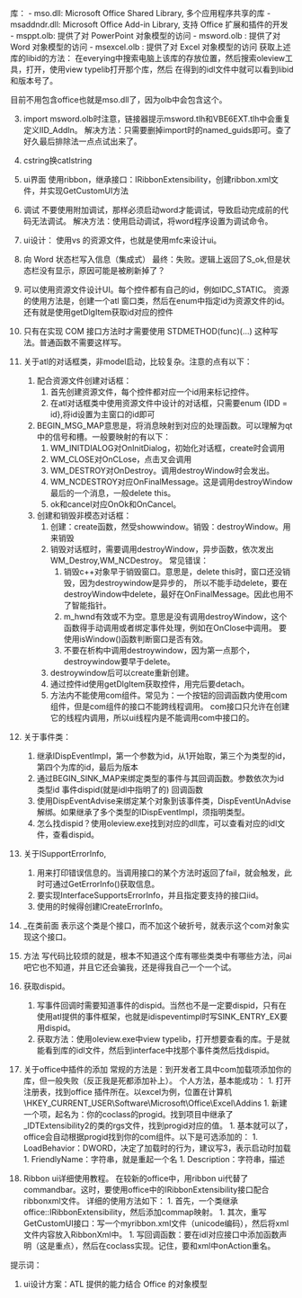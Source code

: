 库：
	- mso.dll: Microsoft Office Shared Library, 多个应用程序共享的库
	- msaddndr.dll: Microsoft Office Add-in Library, 支持 Office 扩展和插件的开发
	- msppt.olb: 提供了对 PowerPoint 对象模型的访问
	- msword.olb : 提供了对 Word 对象模型的访问
	- msexcel.olb : 提供了对 Excel 对象模型的访问
获取上述库的libid的方法：
	在everying中搜索电脑上该库的存放位置，然后搜索oleview工具，打开，使用view typelib打开那个库，然后
	在得到的idl文件中就可以看到libid和版本号了。

目前不用包含office也就是mso.dll了，因为olb中会包含这个。

3. import msword.olb时注意，链接器提示msword.tlh和VBE6EXT.tlh中会重复定义IID_AddIn。
	解决方法：只需要删掉import时的named_guids即可。查了好久最后排除法一点点试出来了。

4. cstring换catlstring

5. ui界面
    使用ribbon，继承接口：IRibbonExtensibility，创建ribbon.xml文件，并实现GetCustomUI方法
1. 调试
	不要使用附加调试，那样必须启动word才能调试，导致启动完成前的代码无法调试。
    解决方法：使用启动调试，将word程序设置为调试命令。
1. ui设计：
	使用vs 的资源文件，也就是使用mfc来设计ui。
1. 向 Word 状态栏写入信息（集成式）
	最终：失败。逻辑上返回了S_ok,但是状态栏没有显示，原因可能是被刷新掉了？
1. 可以使用资源文件设计UI。每个控件都有自己的id，例如IDC_STATIC。
	资源的使用方法是，创建一个atl 窗口类，然后在enum中指定id为资源文件的id。还有就是使用getDlgItem获取id对应的控件
1. 只有在实现 COM 接口方法时才需要使用 STDMETHOD(func)(...) 这种写法。普通函数不需要这样写。
1. 关于atl的对话框类，非model启动，比较复杂。注意的点有以下：
	1. 配合资源文件创建对话框：
	    1. 首先创建资源文件，每个控件都对应一个id用来标记控件。
		1. 在atl对话框类中使用资源文件中设计的对话框，只需要enum {IDD = id},将id设置为主窗口的id即可
	1. BEGIN_MSG_MAP意思是，将消息映射到对应的处理函数。可以理解为qt中的信号和槽。一般要映射的有以下：		    
	    1. WM_INITDIALOG对OnInitDialog，初始化对话框，create时会调用
		1. WM_CLOSE对OnCLose，点击叉会调用
		1. WM_DESTROY对OnDestroy。调用destroyWindow时会发出。
		1. WM_NCDESTROY对应OnFinalMessage。这是调用destroyWindow最后的一个消息，一般delete this。
		1. ok和cancel对应OnOk和OnCancel。
	1. 创建和销毁非模态对话框：
		1. 创建：create函数，然受showwindow。销毁：destroyWindow。用来销毁
		1. 销毁对话框时，需要调用destroyWindow，异步函数，依次发出WM_Destroy,WM_NCDestroy。
		    常见错误：
		    1. 销毁c++对象早于销毁窗口。意思是，delete this时，窗口还没销毁，因为destroywindow是异步的，
                所以不能手动delete，要在destroyWindow中delete，最好在OnFinalMessage。因此也用不了智能指针。
			1. m_hwnd有效或不为空。意思是没有调用destroyWindow，这个函数得手动调用或者绑定事件处理，例如在OnClose中调用。
			    要使用isWindow()函数判断窗口是否有效。
			1. 不要在析构中调用destroywindow，因为第一点那个，destroywindow要早于delete。
		1. destroywindow后可以create重新创建。
		1. 通过控件id使用getDlgItem获取控件，用完后要detach。
		1. 方法内不能使用com组件。常见为：一个按钮的回调函数内使用com组件，但是com组件的接口不能跨线程调用。
			com接口只允许在创建它的线程内调用，所以ui线程内是不能调用com中接口的。
1. 关于事件类：
    1. 继承IDispEventImpl，第一个参数为id，从1开始取，第三个为类型的id，第四个为库的id，最后为版本
	1. 通过BEGIN_SINK_MAP来绑定类型的事件与其回调函数。参数依次为id 类型id 事件dispid(就是idl中指明了的) 回调函数
	1. 使用DispEventAdvise来绑定某个对象到该事件类，DispEventUnAdvise解绑。如果继承了多个类型的IDispEventImpl，须指明类型。
	1. 怎么找dispid？使用oleview.exe找到对应的dll库，可以查看对应的idl文件，查看dispid。
1. 关于ISupportErrorInfo,
	1. 用来打印错误信息的。当调用接口的某个方法时返回了fail，就会触发，此时可通过GetErrorInfo()获取信息。
	1. 要实现InterfaceSupportsErrorInfo，并且指定要支持的接口iid。
	1. 使用的时候得创建ICreateErrorInfo。
1. _在类前面
	表示这个类是个接口，而不加这个破折号，就表示这个com对象实现这个接口。
1. 方法
	写代码比较烦的就是，根本不知道这个库有哪些类类中有哪些方法，问ai吧它也不知道，并且它还会骗我，还是得我自己一个一个试。
1. 获取dispid。
	1. 写事件回调时需要知道事件的dispid。当然也不是一定要dispid，只有在使用atl提供的事件框架，也就是idispeventimpl时写SINK_ENTRY_EX要用dispid。
	1. 获取方法：使用oleview.exe中view typelib，打开想要查看的库。于是就能看到库的idl文件，然后到interface中找那个事件类然后找dispid。
1. 关于office中插件的添加
	常规的方法是：到开发者工具中com加载项添加你的库，但一般失败（反正我是死都添加补上）。
    个人方法，基本能成功：
		1. 打开注册表，找到office 插件所在。以excel为例，位置在计算机\HKEY_CURRENT_USER\Software\Microsoft\Office\Excel\Addins
        1. 新建一个项，起名为：你的coclass的progid。找到项目中继承了_IDTExtensibility2的类的rgs文件，找到progid对应的值。
        1. 基本就可以了，office会自动根据progid找到你的com组件。以下是可选添加的：
		1. LoadBehavior：DWORD，决定了加载时的行为，建议写3，表示启动时加载
        1. FriendlyName：字符串，就是重起一个名
        1. Description：字符串，描述
1. Ribbon ui详细使用教程。
	在较新的office中，用ribbon ui代替了commandbar。这时，要使用office中的IRibbonExtensibility接口配合ribbonxml文件。
	详细的使用方法如下：
		1. 首先，一个类继承office::IRibbonExtensibility，然后添加commap映射。
		1. 其次，重写GetCustomUI接口：写一个myribbon.xml文件（unicode编码），然后将xml文件内容放入RibbonXml中。
        1. 写回调函数：要在idl对应接口中添加函数声明（这是重点），然后在coclass实现。记住，要和xml中onAction重名。







提示词：
1. ui设计方案：ATL 提供的能力结合 Office 的对象模型